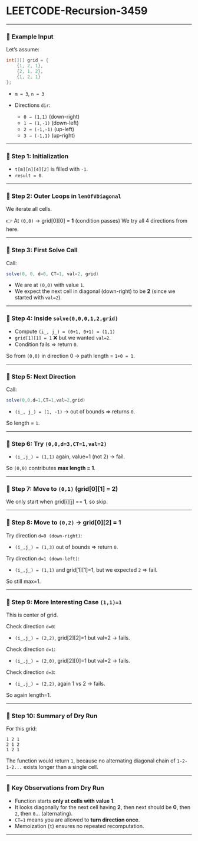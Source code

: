 # LEETCODE-Recursion-3459
---

### 📌 Example Input

Let’s assume:

```java
int[][] grid = {
    {1, 2, 1},
    {2, 1, 2},
    {1, 2, 1}
};
```

* `m = 3`, `n = 3`
* Directions `dir`:

  * `0 → (1,1)`  (down-right)
  * `1 → (1,-1)` (down-left)
  * `2 → (-1,-1)` (up-left)
  * `3 → (-1,1)`  (up-right)

---

### 📌 Step 1: Initialization

* `t[m][n][4][2]` is filled with `-1`.
* `result = 0`.

---

### 📌 Step 2: Outer Loops in `lenOfVDiagonal`

We iterate all cells.

👉 At `(0,0)` → grid\[0]\[0] = **1** (condition passes)
We try all 4 directions from here.

---

### 📌 Step 3: First Solve Call

Call:

```java
solve(0, 0, d=0, CT=1, val=2, grid)
```

* We are at `(0,0)` with value `1`.
* We expect the next cell in diagonal (down-right) to be **2** (since we started with `val=2`).

---

### 📌 Step 4: Inside `solve(0,0,0,1,2,grid)`

* Compute `(i_, j_) = (0+1, 0+1) = (1,1)`
* `grid[1][1] = 1` ❌ but we wanted `val=2`.
* Condition fails ⇒ return `0`.

So from `(0,0)` in direction 0 → path length = `1+0 = 1`.

---

### 📌 Step 5: Next Direction

Call:

```java
solve(0,0,d=1,CT=1,val=2,grid)
```

* `(i_, j_) = (1, -1)` → out of bounds ⇒ returns `0`.

So length = `1`.

---

### 📌 Step 6: Try `(0,0,d=3,CT=1,val=2)`

* `(i_,j_) = (1,1)` again, value=1 (not 2) → fail.

So `(0,0)` contributes **max length = 1**.

---

### 📌 Step 7: Move to `(0,1)` (grid\[0]\[1] = 2)

We only start when grid\[i]\[j] == **1**, so skip.

---

### 📌 Step 8: Move to `(0,2)` → grid\[0]\[2] = 1

Try direction `d=0 (down-right)`:

* `(i_,j_) = (1,3)` out of bounds ⇒ return `0`.

Try direction `d=1 (down-left)`:

* `(i_,j_) = (1,1)` and grid\[1]\[1]=1, but we expected `2` ⇒ fail.

So still max=1.

---

### 📌 Step 9: More Interesting Case `(1,1)=1`

This is center of grid.

Check direction `d=0`:

* `(i_,j_) = (2,2)`, grid\[2]\[2]=1 but val=2 → fails.

Check direction `d=1`:

* `(i_,j_) = (2,0)`, grid\[2]\[0]=1 but val=2 → fails.

Check direction `d=3`:

* `(i_,j_) = (2,2)`, again 1 vs 2 → fails.

So again length=1.

---

### 📌 Step 10: Summary of Dry Run

For this grid:

```
1 2 1
2 1 2
1 2 1
```

The function would return `1`, because no alternating diagonal chain of `1-2-1-2...` exists longer than a single cell.

---

### 🔑 Key Observations from Dry Run

* Function starts **only at cells with value 1**.
* It looks diagonally for the next cell having **2**, then next should be **0**, then `2`, then `0`… (alternating).
* `CT=1` means you are allowed to **turn direction once**.
* Memoization (`t`) ensures no repeated recomputation.

---
